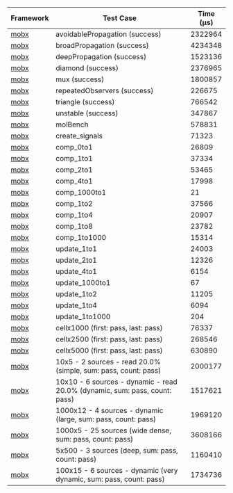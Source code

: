 | Framework | Test Case | Time (μs) |
| --- | --- | --- |
| [mobx](https://github.com/mobxjs/mobx.dart) | avoidablePropagation (success) | 2322964 |
| [mobx](https://github.com/mobxjs/mobx.dart) | broadPropagation (success) | 4234348 |
| [mobx](https://github.com/mobxjs/mobx.dart) | deepPropagation (success) | 1523136 |
| [mobx](https://github.com/mobxjs/mobx.dart) | diamond (success) | 2376965 |
| [mobx](https://github.com/mobxjs/mobx.dart) | mux (success) | 1800857 |
| [mobx](https://github.com/mobxjs/mobx.dart) | repeatedObservers (success) | 226675 |
| [mobx](https://github.com/mobxjs/mobx.dart) | triangle (success) | 766542 |
| [mobx](https://github.com/mobxjs/mobx.dart) | unstable (success) | 347867 |
| [mobx](https://github.com/mobxjs/mobx.dart) | molBench | 578831 |
| [mobx](https://github.com/mobxjs/mobx.dart) | create_signals | 71323 |
| [mobx](https://github.com/mobxjs/mobx.dart) | comp_0to1 | 26809 |
| [mobx](https://github.com/mobxjs/mobx.dart) | comp_1to1 | 37334 |
| [mobx](https://github.com/mobxjs/mobx.dart) | comp_2to1 | 53465 |
| [mobx](https://github.com/mobxjs/mobx.dart) | comp_4to1 | 17998 |
| [mobx](https://github.com/mobxjs/mobx.dart) | comp_1000to1 | 21 |
| [mobx](https://github.com/mobxjs/mobx.dart) | comp_1to2 | 37566 |
| [mobx](https://github.com/mobxjs/mobx.dart) | comp_1to4 | 20907 |
| [mobx](https://github.com/mobxjs/mobx.dart) | comp_1to8 | 23782 |
| [mobx](https://github.com/mobxjs/mobx.dart) | comp_1to1000 | 15314 |
| [mobx](https://github.com/mobxjs/mobx.dart) | update_1to1 | 24003 |
| [mobx](https://github.com/mobxjs/mobx.dart) | update_2to1 | 12326 |
| [mobx](https://github.com/mobxjs/mobx.dart) | update_4to1 | 6154 |
| [mobx](https://github.com/mobxjs/mobx.dart) | update_1000to1 | 67 |
| [mobx](https://github.com/mobxjs/mobx.dart) | update_1to2 | 11205 |
| [mobx](https://github.com/mobxjs/mobx.dart) | update_1to4 | 6094 |
| [mobx](https://github.com/mobxjs/mobx.dart) | update_1to1000 | 204 |
| [mobx](https://github.com/mobxjs/mobx.dart) | cellx1000 (first: pass, last: pass) | 76337 |
| [mobx](https://github.com/mobxjs/mobx.dart) | cellx2500 (first: pass, last: pass) | 268546 |
| [mobx](https://github.com/mobxjs/mobx.dart) | cellx5000 (first: pass, last: pass) | 630890 |
| [mobx](https://github.com/mobxjs/mobx.dart) | 10x5 - 2 sources - read 20.0% (simple, sum: pass, count: pass) | 2000177 |
| [mobx](https://github.com/mobxjs/mobx.dart) | 10x10 - 6 sources - dynamic - read 20.0% (dynamic, sum: pass, count: pass) | 1517621 |
| [mobx](https://github.com/mobxjs/mobx.dart) | 1000x12 - 4 sources - dynamic (large, sum: pass, count: pass) | 1969120 |
| [mobx](https://github.com/mobxjs/mobx.dart) | 1000x5 - 25 sources (wide dense, sum: pass, count: pass) | 3608166 |
| [mobx](https://github.com/mobxjs/mobx.dart) | 5x500 - 3 sources (deep, sum: pass, count: pass) | 1160410 |
| [mobx](https://github.com/mobxjs/mobx.dart) | 100x15 - 6 sources - dynamic (very dynamic, sum: pass, count: pass) | 1734736 |
